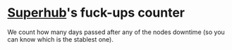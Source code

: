 # [Superhub](https://superhub.host)'s fuck-ups counter

We count how many days passed after any of the nodes downtime (so you can know which is the stablest one).
